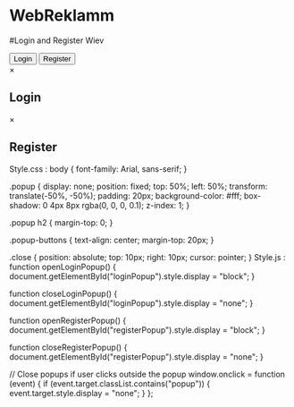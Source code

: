 # WebReklamm

#Login and Register Wiev

<!DOCTYPE html>
<html lang="en">
<head>
    <meta charset="UTF-8">
    <meta name="viewport" content="width=device-width, initial-scale=1.0">
    <link rel="stylesheet" href="styles.css">
    <title>Login and Register Popup</title>
</head>
<body>

<!-- Login and Register Buttons -->
<div class="popup-buttons">
    <button onclick="openLoginPopup()">Login</button>
    <button onclick="openRegisterPopup()">Register</button>
</div>

<!-- Login Popup -->
<div id="loginPopup" class="popup">
    <span class="close" onclick="closeLoginPopup()">&times;</span>
    <h2>Login</h2>
    <!-- Your login form here -->
</div>

<!-- Register Popup -->
<div id="registerPopup" class="popup">
    <span class="close" onclick="closeRegisterPopup()">&times;</span>
    <h2>Register</h2>
    <!-- Your register form here -->
</div>

<script src="script.js"></script>
</body>
</html>
Style.css :
body {
    font-family: Arial, sans-serif;
}

.popup {
    display: none;
    position: fixed;
    top: 50%;
    left: 50%;
    transform: translate(-50%, -50%);
    padding: 20px;
    background-color: #fff;
    box-shadow: 0 4px 8px rgba(0, 0, 0, 0.1);
    z-index: 1;
}

.popup h2 {
    margin-top: 0;
}

.popup-buttons {
    text-align: center;
    margin-top: 20px;
}

.close {
    position: absolute;
    top: 10px;
    right: 10px;
    cursor: pointer;
}
Style.js : 
function openLoginPopup() {
    document.getElementById("loginPopup").style.display = "block";
}

function closeLoginPopup() {
    document.getElementById("loginPopup").style.display = "none";
}

function openRegisterPopup() {
    document.getElementById("registerPopup").style.display = "block";
}

function closeRegisterPopup() {
    document.getElementById("registerPopup").style.display = "none";
}

// Close popups if user clicks outside the popup
window.onclick = function (event) {
    if (event.target.classList.contains("popup")) {
        event.target.style.display = "none";
    }
};
